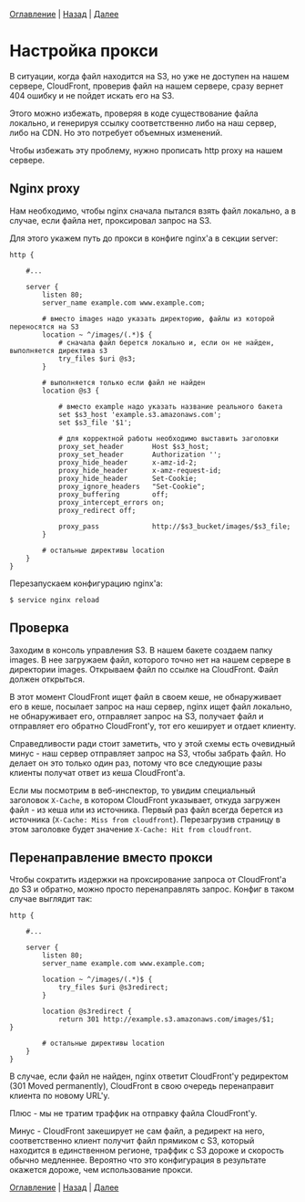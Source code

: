 [Оглавление](/../README.md) | [Назад](setup.md "Подготовка") | [Далее](tools.md "Инструменты")

# Настройка прокси

В ситуации, когда файл находится на S3, но уже не доступен на нашем сервере, CloudFront, проверив файл на нашем сервере, сразу вернет 404 ошибку и не пойдет искать его на S3.

Этого можно избежать, проверяя в коде существование файла локально, и генерируя ссылку соответственно либо на наш сервер, либо на CDN. Но это потребует объемных изменений.

Чтобы избежать эту проблему, нужно прописать http proxy на нашем сервере.

## Nginx proxy

Нам необходимо, чтобы nginx сначала пытался взять файл локально, а в случае, если файла нет, проксировал запрос на S3.

Для этого укажем путь до прокси в конфиге nginx'а в секции server:

```
http {

	#...
	
	server {
		listen 80;
		server_name example.com www.example.com;
		
		# вместо images надо указать директорию, файлы из которой переносятся на S3
		location ~ ^/images/(.*)$ {
			# сначала файл берется локально и, если он не найден, выполняется директива s3
			try_files $uri @s3;
		}
		
		# выполняется только если файл не найден
		location @s3 {
		
			# вместо example надо указать название реального бакета
			set $s3_host 'example.s3.amazonaws.com';
			set $s3_file '$1';
			
			# для корректной работы необходимо выставить заголовки
			proxy_set_header       Host $s3_host;
			proxy_set_header       Authorization '';
			proxy_hide_header      x-amz-id-2;
			proxy_hide_header      x-amz-request-id;
			proxy_hide_header      Set-Cookie;
			proxy_ignore_headers   "Set-Cookie";
			proxy_buffering        off;
			proxy_intercept_errors on;
			proxy_redirect off;
			
			proxy_pass             http://$s3_bucket/images/$s3_file;
		}
		
		# остальные директивы location
	}
}
```

Перезапускаем конфигурацию nginx'а:

```
$ service nginx reload
```

## Проверка

Заходим в консоль управления S3. В нашем бакете создаем папку images. В нее загружаем файл, которого точно нет на нашем сервере в директории images. Открываем файл по ссылке на CloudFront. Файл должен открыться.

В этот момент CloudFront ищет файл в своем кеше, не обнаруживает его в кеше, посылает запрос на наш сервер, nginx ищет файл локально, не обнаруживает его, отправляет запрос на S3, получает файл и отправляет его обратно CloudFront'у, тот его кеширует и отдает клиенту.

Справедливости ради стоит заметить, что у этой схемы есть очевидный минус - наш сервер отправляет запрос на S3, чтобы забрать файл. Но делает он это только один раз, потому что все следующие разы клиенты получат ответ из кеша CloudFront'а.

Если мы посмотрим в веб-инспектор, то увидим специальный заголовок `X-Cache`, в котором CloudFront указывает, откуда загружен файл - из кеша или из источника. Первый раз файл всегда берется из источника (`X-Cache: Miss from cloudfront`). Перезагрузив страницу в этом заголовке будет значение `X-Cache: Hit from cloudfront`.

## Перенаправление вместо прокси

Чтобы сократить издержки на проксирование запроса от CloudFront'а до S3 и обратно, можно просто перенаправлять запрос. Конфиг в таком случае выглядит так:

```
http {

	#...
	
	server {
		listen 80;
		server_name example.com www.example.com;
		
		location ~ ^/images/(.*)$ {
			try_files $uri @s3redirect;
		}
		
		location @s3redirect {
			return 301 http://example.s3.amazonaws.com/images/$1;		}
		
		# остальные директивы location
	}
}
```

В случае, если файл не найден, nginx ответит CloudFront'у редиректом (301 Moved permanently), CloudFront в свою очередь перенаправит клиента по новому URL'у.

Плюс - мы не тратим траффик на отправку файла CloudFront'у.

Минус - CloudFront закеширует не сам файл, а редирект на него, соответственно клиент получит файл прямиком с S3, который находится в единственном регионе, траффик с S3 дороже и скорость обычно медленнее. Вероятно что это конфигурация в результате окажется дороже, чем использование прокси.

[Оглавление](/../README.md) | [Назад](setup.md "Подготовка") | [Далее](tools.md "Инструменты")